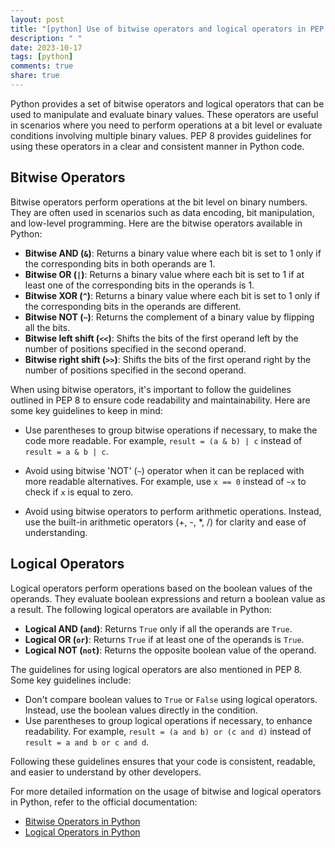 ```yaml
---
layout: post
title: "[python] Use of bitwise operators and logical operators in PEP 8"
description: " "
date: 2023-10-17
tags: [python]
comments: true
share: true
---
```


Python provides a set of bitwise operators and logical operators that can be used to manipulate and evaluate binary values. These operators are useful in scenarios where you need to perform operations at a bit level or evaluate conditions involving multiple binary values. PEP 8 provides guidelines for using these operators in a clear and consistent manner in Python code.

## Bitwise Operators

Bitwise operators perform operations at the bit level on binary numbers. They are often used in scenarios such as data encoding, bit manipulation, and low-level programming. Here are the bitwise operators available in Python:

- **Bitwise AND (`&`)**: Returns a binary value where each bit is set to 1 only if the corresponding bits in both operands are 1.
- **Bitwise OR (`|`)**: Returns a binary value where each bit is set to 1 if at least one of the corresponding bits in the operands is 1.
- **Bitwise XOR (`^`)**: Returns a binary value where each bit is set to 1 only if the corresponding bits in the operands are different.
- **Bitwise NOT (`~`)**: Returns the complement of a binary value by flipping all the bits.
- **Bitwise left shift (`<<`)**: Shifts the bits of the first operand left by the number of positions specified in the second operand.
- **Bitwise right shift (`>>`)**: Shifts the bits of the first operand right by the number of positions specified in the second operand.

When using bitwise operators, it's important to follow the guidelines outlined in PEP 8 to ensure code readability and maintainability. Here are some key guidelines to keep in mind:

- Use parentheses to group bitwise operations if necessary, to make the code more readable. For example, `result = (a & b) | c` instead of `result = a & b | c`.

- Avoid using bitwise 'NOT' (`~`) operator when it can be replaced with more readable alternatives. For example, use `x == 0` instead of `~x` to check if `x` is equal to zero.

- Avoid using bitwise operators to perform arithmetic operations. Instead, use the built-in arithmetic operators (+, -, *, /) for clarity and ease of understanding.

## Logical Operators

Logical operators perform operations based on the boolean values of the operands. They evaluate boolean expressions and return a boolean value as a result. The following logical operators are available in Python:

- **Logical AND (`and`)**: Returns `True` only if all the operands are `True`.
- **Logical OR (`or`)**: Returns `True` if at least one of the operands is `True`.
- **Logical NOT (`not`)**: Returns the opposite boolean value of the operand.

The guidelines for using logical operators are also mentioned in PEP 8. Some key guidelines include:

- Don't compare boolean values to `True` or `False` using logical operators. Instead, use the boolean values directly in the condition.
- Use parentheses to group logical operations if necessary, to enhance readability. For example, `result = (a and b) or (c and d)` instead of `result = a and b or c and d`.

Following these guidelines ensures that your code is consistent, readable, and easier to understand by other developers.

For more detailed information on the usage of bitwise and logical operators in Python, refer to the official documentation:
- [Bitwise Operators in Python](https://docs.python.org/3/library/stdtypes.html#bitwise-operations-on-integer-types)
- [Logical Operators in Python](https://docs.python.org/3/library/stdtypes.html#boolean-operations-and-or-not)